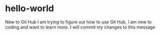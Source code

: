 # hello-world
New to Git Hub
I am trying to figure out how to use Git Hub, I am new to coding and want to learn more. I will commit my changes to this message
